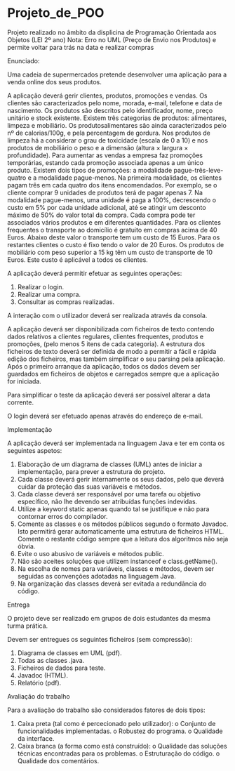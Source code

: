 # Projeto_de_POO
Projeto realizado no âmbito da displicina de Programação Orientada aos Objetos (LEI 2º ano)
Nota: Erro no UML (Preço de Envio nos Produtos) e permite voltar para trás na data e realizar compras

Enunciado:

Uma cadeia de supermercados pretende desenvolver uma aplicação para a venda online dos seus produtos.

A aplicação deverá gerir clientes, produtos, promoções e vendas. Os clientes são caracterizados pelo nome, morada, e-mail, telefone e data de nascimento. Os produtos são descritos pelo identificador, nome, preço unitário e stock existente. Existem três categorias de produtos: alimentares, limpeza e mobiliário. Os produtosalimentares são ainda caracterizados pelo nº de calorias/100g, e pela percentagem de gordura. Nos produtos de limpeza há a considerar o grau de toxicidade (escala de 0 a 10) e nos produtos de mobiliário o peso e a dimensão (altura × largura × profundidade).
Para aumentar as vendas a empresa faz promoções temporárias, estando cada promoção associada apenas a um único produto. Existem dois tipos de promoções: a modalidade pague-três-leve-quatro e a modalidade pague-menos. Na primeira modalidade, os clientes pagam três em cada quatro dos itens encomendados. Por exemplo, se o cliente comprar 9 unidades de produtos terá de pagar apenas 7. Na modalidade pague-menos, uma unidade é paga a 100%, decrescendo o custo em 5% por cada unidade adicional, até se atingir um desconto máximo de 50% do valor total da compra. Cada compra pode ter associados vários produtos e em diferentes quantidades. Para os clientes frequentes o transporte ao domicílio é gratuito em compras acima de 40 Euros. Abaixo deste valor o transporte tem um custo de 15 Euros. Para os restantes clientes o custo é fixo tendo o valor de 20 Euros. Os produtos de mobiliário com peso superior a 15 kg têm um custo de transporte de 10 Euros. Este custo é aplicável a todos os clientes. 

A aplicação deverá permitir efetuar as seguintes operações:
  1) Realizar o login.
  2) Realizar uma compra.
  3) Consultar as compras realizadas.
	
A interação com o utilizador deverá ser realizada através da consola.

A aplicação deverá ser disponibilizada com ficheiros de texto contendo dados relativos a clientes regulares, clientes frequentes, produtos e promoções, (pelo menos 5 itens de cada categoria). A estrutura dos ficheiros de texto deverá ser definida de modo a permitir a fácil e rápida edição dos ficheiros, mas também simplificar o seu parsing pela aplicação. Após o primeiro arranque da aplicação, todos os dados devem ser guardados em ficheiros de objetos e carregados sempre que a aplicação for iniciada.

Para simplificar o teste da aplicação deverá ser possível alterar a data corrente.

O login deverá ser efetuado apenas através do endereço de e-mail.

Implementação

A aplicação deverá ser implementada na linguagem Java e ter em conta os seguintes aspetos:
  1) Elaboração de um diagrama de classes (UML) antes de iniciar a implementação, para prever a estrutura do projeto.
  2) Cada classe deverá gerir internamente os seus dados, pelo que deverá cuidar da proteção das suas variáveis e métodos.
  3) Cada classe deverá ser responsável por uma tarefa ou objetivo específico, não lhe devendo ser atribuídas funções indevidas.
  4) Utilize a keyword static apenas quando tal se justifique e não para contornar erros do compilador.
  5) Comente as classes e os métodos públicos segundo o formato Javadoc. Isto permitirá gerar automaticamente uma estrutura de ficheiros HTML. Comente o restante código sempre que a leitura dos algoritmos não seja óbvia.
  6) Evite o uso abusivo de variáveis e métodos public.
  7) Não são aceites soluções que utilizem instanceof e class.getName().
  8) Na escolha de nomes para variáveis, classes e métodos, devem ser seguidas as convenções adotadas na linguagem Java.
  9) Na organização das classes deverá ser evitada a redundância do código.
	
Entrega

O projeto deve ser realizado em grupos de dois estudantes da mesma turma prática.

Devem ser entregues os seguintes ficheiros (sem compressão):
  1) Diagrama de classes em UML (pdf).
  2) Todas as classes .java.
  3) Ficheiros de dados para teste.
  4) Javadoc (HTML).
  5) Relatório (pdf).

Avaliação do trabalho

Para a avaliação do trabalho são considerados fatores de dois tipos:
  1) Caixa preta (tal como é percecionado pelo utilizador):
  	o Conjunto de funcionalidades implementadas.
	o Robustez do programa.
	o Qualidade da interface.
  2) Caixa branca (a forma como está construído):
	o Qualidade das soluções técnicas encontradas para os problemas.
	o Estruturação do código.
	o Qualidade dos comentários.
	
